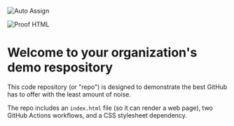 ![Auto Assign](https://github.com/fbn2025/demo-repository/actions/workflows/auto-assign.yml/badge.svg)

![Proof HTML](https://github.com/fbn2025/demo-repository/actions/workflows/proof-html.yml/badge.svg)

# Welcome to your organization's demo respository

This code repository (or "repo") is designed to demonstrate the best GitHub has to offer with the least amount of noise.

The repo includes an `index.html` file (so it can render a web page), two GitHub Actions workflows, and a CSS stylesheet dependency.

